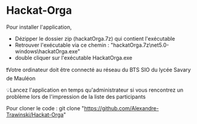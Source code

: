 # Hackat-Orga

Pour installer l'application, 
- Dézipper le dossier zip (hackatOrga.7z) qui contient l'exécutable
- Retrouver l'exécutable via ce chemin : "hackatOrga.7z\net5.0-windows\hackatOrga.exe"
- double cliquer sur l'exécutable HackatOrga.exe

❗Votre ordinateur doit être connecté au réseau du BTS SIO du lycée Savary de Mauléon

💡Lancez l'application en temps qu'administrateur si vous rencontrez un problème lors de l'impression de la liste des participants


Pour cloner le code : git clone "https://github.com/Alexandre-Trawinski/Hackat-Orga" 
